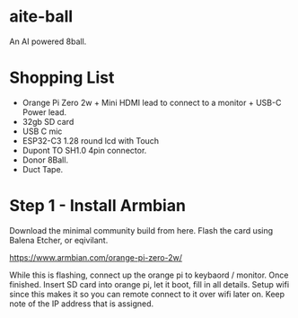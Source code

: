 # aite-ball
An AI powered 8ball.

# Shopping List
 - Orange Pi Ζero 2w + Mini HDMI lead to connect to a monitor + USB-C Power lead.
 - 32gb SD card
 - USB C mic
 - ESP32-C3 1.28 round lcd with Touch
 - Dupont TO SH1.0 4pin connector.
 - Donor 8Ball.
 - Duct Tape.
   


# Step 1 - Install Armbian

Download the minimal community build from here.  Flash the card using Balena Etcher, or eqivilant.

https://www.armbian.com/orange-pi-zero-2w/

While this is flashing, connect up the orange pi to keybaord / monitor.  Once finished. Insert SD card into orange pi,  let it boot, fill in all details.  Setup wifi since this makes it so you can remote connect to it over wifi later on.  Keep note of the IP address that is assigned.

